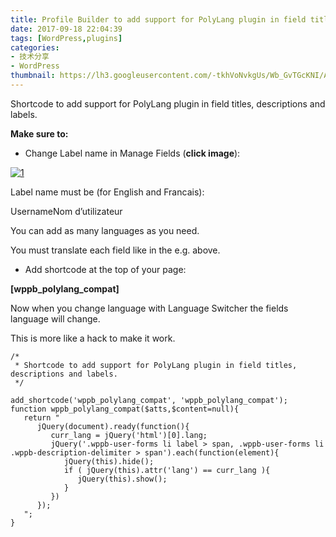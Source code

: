 ```yaml
---
title: Profile Builder to add support for PolyLang plugin in field titles
date: 2017-09-18 22:04:39
tags: [WordPress,plugins]
categories: 
- 技术分享
- WordPress
thumbnail: https://lh3.googleusercontent.com/-tkhVoNvkgUs/Wb_GvTGcKNI/AAAAAAAADe8/lZzfvbxvW9cKNGsf-3bchp9TrsHevdZ0wCHMYCw/I/15057402929163.jpg
---
```

Shortcode to add support for PolyLang plugin in field titles, descriptions and labels.

**Make sure to:**

* Change Label name in Manage Fields (**click image**):

[![1](https://lh3.googleusercontent.com/-VHCXjHsliLE/Wb6x_rST8XI/AAAAAAAADec/yogRDcV_MK0EPKralcNt9GXjNywID8QFQCHMYCw/I/1-300x91.png)]()

Label name must be (for English and Francais):

UsernameNom d’utilizateur

You can add as many languages as you need.

You must translate each field like in the e.g. above.

* Add shortcode at the top of your page:

**[wppb_polylang_compat]**



Now when you change language with Language Switcher the fields language will change.

This is more like a hack to make it work.

```
/*
 * Shortcode to add support for PolyLang plugin in field titles, descriptions and labels.
 */

add_shortcode('wppb_polylang_compat', 'wppb_polylang_compat');
function wppb_polylang_compat($atts,$content=null){
   return "
      jQuery(document).ready(function(){
         curr_lang = jQuery('html')[0].lang;
         jQuery('.wppb-user-forms li label > span, .wppb-user-forms li .wppb-description-delimiter > span').each(function(element){
            jQuery(this).hide();
            if ( jQuery(this).attr('lang') == curr_lang ){
               jQuery(this).show();
            }
         })
      });
   ";
}
```